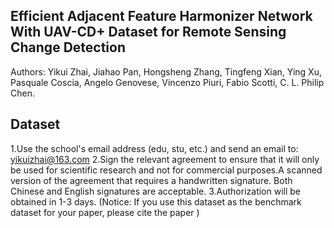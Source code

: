 ## Efficient Adjacent Feature Harmonizer Network With UAV-CD+ Dataset for Remote Sensing Change Detection

Authors: Yikui Zhai, Jiahao Pan, Hongsheng Zhang, Tingfeng Xian, Ying Xu, Pasquale Coscia, Angelo Genovese, Vincenzo Piuri, Fabio Scotti, C. L. Philip Chen.

## Dataset

1.Use the school's email address (edu, stu, etc.) and send an email to: yikuizhai@163.com
2.Sign the relevant agreement to ensure that it will only be used for scientific research and not for commercial purposes.A scanned version of the agreement that requires a handwritten signature. Both Chinese and English signatures are acceptable.
3.Authorization will be obtained in 1-3 days. (Notice: If you use this dataset as the benchmark dataset for your paper, please cite the paper )
